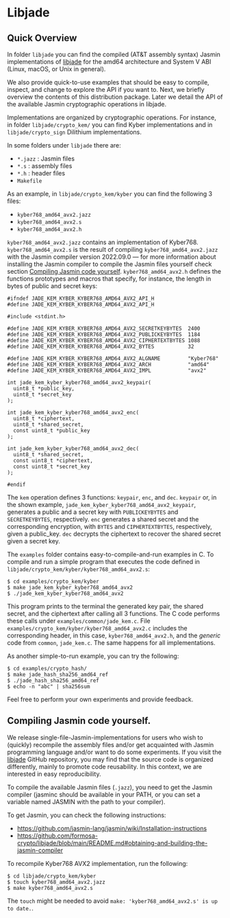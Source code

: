 # Libjade

<!-- If you want to read me online, use the following link: https://github.com/formosa-crypto/libjade/blob/main/doc/release/README.md -->

## Quick Overview

In folder `libjade` you can find the compiled (AT&T assembly syntax) Jasmin implementations of [libjade](https://github.com/formosa-crypto/libjade) for the amd64 architecture and System V ABI (Linux, macOS, or Unix in general).

We also provide quick-to-use examples that should be easy to compile, inspect, and change to explore the API if you want to. Next, we briefly overview the contents of this distribution package. Later we detail the API of the available Jasmin cryptographic operations in libjade.

Implementations are organized by cryptographic operations. For instance, in folder `libjade/crypto_kem/` you can find Kyber implementations and in `libjade/crypto_sign` Dilithium implementations.

In some folders under `libjade` there are:
* `*.jazz` : Jasmin files
* `*.s` : assembly files
* `*.h` : header files
* `Makefile`

As an example, in `libjade/crypto_kem/kyber` you can find the following 3 files:

* `kyber768_amd64_avx2.jazz`
* `kyber768_amd64_avx2.s`
* `kyber768_amd64_avx2.h`

`kyber768_amd64_avx2.jazz` contains an implementation of Kyber768. `kyber768_amd64_avx2.s` is the result of compiling `kyber768_amd64_avx2.jazz` with the Jasmin compiler version 2022.09.0 &mdash; for more information about installing the Jasmin compiler to compile the Jasmin files yourself check section [Compiling Jasmin code yourself](#compiling-jasmin-code-yourself). `kyber768_amd64_avx2.h` defines the functions prototypes and macros that specify, for instance, the length in bytes of public and secret keys:

```
#ifndef JADE_KEM_KYBER_KYBER768_AMD64_AVX2_API_H
#define JADE_KEM_KYBER_KYBER768_AMD64_AVX2_API_H

#include <stdint.h>

#define JADE_KEM_KYBER_KYBER768_AMD64_AVX2_SECRETKEYBYTES  2400
#define JADE_KEM_KYBER_KYBER768_AMD64_AVX2_PUBLICKEYBYTES  1184
#define JADE_KEM_KYBER_KYBER768_AMD64_AVX2_CIPHERTEXTBYTES 1088
#define JADE_KEM_KYBER_KYBER768_AMD64_AVX2_BYTES           32

#define JADE_KEM_KYBER_KYBER768_AMD64_AVX2_ALGNAME         "Kyber768"
#define JADE_KEM_KYBER_KYBER768_AMD64_AVX2_ARCH            "amd64"
#define JADE_KEM_KYBER_KYBER768_AMD64_AVX2_IMPL            "avx2"

int jade_kem_kyber_kyber768_amd64_avx2_keypair(
  uint8_t *public_key,
  uint8_t *secret_key
);

int jade_kem_kyber_kyber768_amd64_avx2_enc(
  uint8_t *ciphertext,
  uint8_t *shared_secret,
  const uint8_t *public_key
);

int jade_kem_kyber_kyber768_amd64_avx2_dec(
  uint8_t *shared_secret,
  const uint8_t *ciphertext,
  const uint8_t *secret_key
);

#endif
```

The `kem` operation defines 3 functions: `keypair`, `enc`, and `dec`. `keypair` or, in the shown example, `jade_kem_kyber_kyber768_amd64_avx2_keypair`, generates a public and a secret key with `PUBLICKEYBYTES` and `SECRETKEYBYTES`, respectively. `enc` generates a shared secret and the corresponding encryption, with `BYTES` and `CIPHERTEXTBYTES`, respectively, given a public_key. `dec` decrypts the ciphertext to recover the shared secret given a secret key. 

The `examples` folder contains easy-to-compile-and-run examples in C. To compile and run a simple program that executes the code defined in `libjade/crypto_kem/kyber/kyber768_amd64_avx2.s`:

```
$ cd examples/crypto_kem/kyber
$ make jade_kem_kyber_kyber768_amd64_avx2
$ ./jade_kem_kyber_kyber768_amd64_avx2
```

This program prints to the terminal the generated key pair, the shared secret, and the ciphertext after calling all 3 functions. The C code performs these calls under `examples/common/jade_kem.c`. File `examples/crypto_kem/kyber/kyber768_amd64_avx2.c` includes the corresponding header, in this case, `kyber768_amd64_avx2.h`, and the *generic* code from `common`, `jade_kem.c`. The same happens for all implementations.

As another simple-to-run example, you can try the following:
```
$ cd examples/crypto_hash/
$ make jade_hash_sha256_amd64_ref
$ ./jade_hash_sha256_amd64_ref
$ echo -n "abc" | sha256sum
```

Feel free to perform your own experiments and provide feedback.

## Compiling Jasmin code yourself.

We release single-file-Jasmin-implementations for users who wish to (quickly) recompile the assembly files and/or get acquainted with Jasmin programming language and/or want to do some experiments. If you visit the [libjade](https://github.com/formosa-crypto/libjade/) GitHub repository, you may find that the source code is organized differently, mainly to promote code reusability. In this context, we are interested in easy reproducibility.

To compile the available Jasmin files (`.jazz`), you need to get the Jasmin compiler (jasminc should be available in your PATH, or you can set a variable named JASMIN with the path to your compiler).

To get Jasmin, you can check the following instructions:
* https://github.com/jasmin-lang/jasmin/wiki/Installation-instructions
* https://github.com/formosa-crypto/libjade/blob/main/README.md#obtaining-and-building-the-jasmin-compiler

To recompile Kyber768 AVX2 implementation, run the following:
```
$ cd libjade/crypto_kem/kyber
$ touch kyber768_amd64_avx2.jazz
$ make kyber768_amd64_avx2.s
```

The `touch` might be needed to avoid `make: 'kyber768_amd64_avx2.s' is up to date.`.

